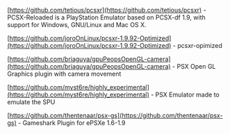 [https://github.com/tetious/pcsxr](https://github.com/tetious/pcsxr) -  PCSX-Reloaded is a PlayStation Emulator based on PCSX-df 1.9, with support for Windows, GNU/Linux and Mac OS X.

[https://github.com/joroOnLinux/pcsxr-1.9.92-Optimized](https://github.com/joroOnLinux/pcsxr-1.9.92-Optimized) - pcsxr-opimized

[https://github.com/briaguya/gpuPeopsOpenGL-camera](https://github.com/briaguya/gpuPeopsOpenGL-camera) -  PSX Open GL Graphics plugin with camera movement

[https://github.com/myst6re/highly_experimental](https://github.com/myst6re/highly_experimental) -  PSX Emulator made to emulate the SPU

[https://github.com/thentenaar/psx-gs](https://github.com/thentenaar/psx-gs) -  Gameshark Plugin for ePSXe 1.6-1.9
